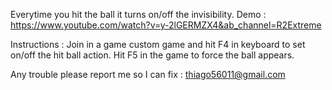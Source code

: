 Everytime you hit the ball it turns on/off the invisibility. Demo : https://www.youtube.com/watch?v=y-2lGERMZX4&ab_channel=R2Extreme

Instructions : Join in a game custom game and hit F4 in keyboard to set on/off the hit ball action. Hit F5 in the game to force the ball appears.

Any trouble please report me so I can fix : thiago56011@gmail.com
